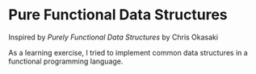 # Pure Functional Data Structures

Inspired by *Purely Functional Data Structures* by Chris Okasaki

As a learning exercise, I tried to implement common data structures in a
functional programming language.
